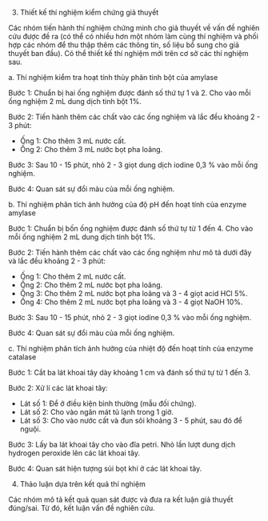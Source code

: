 3. Thiết kế thí nghiệm kiểm chứng giả thuyết

Các nhóm tiến hành thí nghiệm chứng minh cho giả thuyết về vấn đề nghiên cứu được đề ra (có thể có nhiều hơn một nhóm làm cùng thí nghiệm và phối hợp các nhóm để thu thập thêm các thông tin, số liệu bổ sung cho giả thuyết ban đầu). Có thể thiết kế thí nghiệm mới trên cơ sở các thí nghiệm sau.

a. Thí nghiệm kiểm tra hoạt tính thủy phân tinh bột của amylase

Bước 1: Chuẩn bị hai ống nghiệm được đánh số thứ tự 1 và 2. Cho vào mỗi ống nghiệm 2 mL dung dịch tinh bột 1%.

Bước 2: Tiến hành thêm các chất vào các ống nghiệm và lắc đều khoảng 2 - 3 phút:
+ Ống 1: Cho thêm 3 mL nước cất.
+ Ống 2: Cho thêm 3 mL nước bọt pha loãng.

Bước 3: Sau 10 - 15 phút, nhỏ 2 - 3 giọt dung dịch iodine 0,3 % vào mỗi ống nghiệm.

Bước 4: Quan sát sự đổi màu của mỗi ống nghiệm.

b. Thí nghiệm phân tích ảnh hưởng của độ pH đến hoạt tính của enzyme amylase

Bước 1: Chuẩn bị bốn ống nghiệm được đánh số thứ tự từ 1 đến 4. Cho vào mỗi ống nghiệm 2 mL dung dịch tinh bột 1%.

Bước 2: Tiến hành thêm các chất vào các ống nghiệm như mô tả dưới đây và lắc đều khoảng 2 - 3 phút:
+ Ống 1: Cho thêm 2 mL nước cất.
+ Ống 2: Cho thêm 2 mL nước bọt pha loãng.
+ Ống 3: Cho thêm 2 mL nước bọt pha loãng và 3 - 4 giọt acid HCl 5%.
+ Ống 4: Cho thêm 2 mL nước bọt pha loãng và 3 - 4 giọt NaOH 10%.

Bước 3: Sau 10 - 15 phút, nhỏ 2 - 3 giọt iodine 0,3 % vào mỗi ống nghiệm.

Bước 4: Quan sát sự đổi màu của mỗi ống nghiệm.

c. Thí nghiệm phân tích ảnh hưởng của nhiệt độ đến hoạt tính của enzyme catalase

Bước 1: Cắt ba lát khoai tây dày khoảng 1 cm và đánh số thứ tự từ 1 đến 3.

Bước 2: Xử lí các lát khoai tây:
+ Lát số 1: Để ở điều kiện bình thường (mẫu đối chứng).
+ Lát số 2: Cho vào ngăn mát tủ lạnh trong 1 giờ.
+ Lát số 3: Cho vào nước cất và đun sôi khoảng 3 - 5 phút, sau đó để nguội.

Bước 3: Lấy ba lát khoai tây cho vào đĩa petri. Nhỏ lần lượt dung dịch hydrogen peroxide lên các lát khoai tây.

Bước 4: Quan sát hiện tượng sủi bọt khí ở các lát khoai tây.

4. Thảo luận dựa trên kết quả thí nghiệm

Các nhóm mô tả kết quả quan sát được và đưa ra kết luận giả thuyết đúng/sai. Từ đó, kết luận vấn đề nghiên cứu.